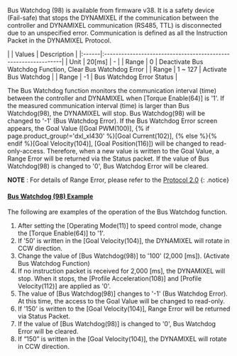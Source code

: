 Bus Watchdog (98) is available from firmware v38. It is a safety device (Fail-safe) that stops the DYNAMIXEL if the communication between the controller and DYNAMIXEL communication (RS485, TTL) is disconnected due to an unspecified error.
Communication is defined as all the Instruction Packet in the DYNAMIXEL Protocol.

|       | Values  | Description                                          |
|:------|:---------------------------------------------------------------|
| Unit  | 20[ms] | -                                                     |
| Range | 0 | Deactivate Bus Watchdog Function, Clear Bus Watchdog Error |
| Range | 1 ~ 127 | Activate Bus Watchdog                                |
| Range | -1 | Bus Watchdog Error Status                                 |

The Bus Watchdog function monitors the communication interval (time) between the controller and DYNAMIXEL when [Torque Enable(64)] is '1'.
If the measured communication interval (time) is larger than Bus Watchdog(98), the DYNAMIXEL will stop. Bus Watchdog(98) will be changed to '-1' (Bus Watchdog Error).
If the Bus Watchdog Error screen appears, the Goal Value ([Goal PWM(100)], {% if page.product_group!='dxl_xl430' %}[Goal Current(102)], {% else %}{% endif %}[Goal Velocity(104)], [Goal Position(116)]) will be changed to read-only-access.
Therefore, when a new value is written to the Goal Value, a Range Error will be returned via the Status packet.
If the value of Bus Watchdog(98) is changed to '0', Bus Watchdog Error will be cleared.

**NOTE** : For details of Range Error, please refer to the [Protocol 2.0]
{: .notice}


#### [Bus Watchdog (98) Example](#bus-watchdog-98-example)

The following are examples of the operation of the Bus Watchdog function.
1. After setting the [Operating Mode(11)] to speed control mode, change the [Torque Enable(64)] to '1'.
2. If '50' is written in the [Goal Velocity(104)], the DYNAMIXEL will rotate in CCW direction.
3. Change the value of [Bus Watchdog(98)] to '100' (2,000 [ms]). (Activate Bus Watchdog Function)
4. If no instruction packet is received for 2,000 [ms], the DYNAMIXEL will stop. When it stops, the [Profile Acceleration(108)] and [Profile Velocity(112)] are applied as '0'.
5. The value of [Bus Watchdog(98)] changes to '-1' (Bus Watchdog Error). At this time, the access to the Goal Value will be changed to read-only.
6. If '150' is written to the [Goal Velocity(104)], Range Error will be returned via Status Packet.
7. If the value of [Bus Watchdog(98)] is changed to '0', Bus Watchdog Error will be cleared.
8. If “150” is written in the [Goal Velocity(104)], the DYNAMIXEL will rotate in CCW direction.


[Protocol 2.0]: /docs/en/dxl/protocol2/#status-packet
